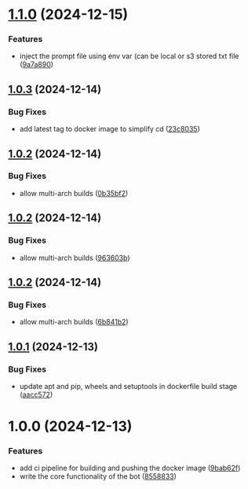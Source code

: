 # [1.1.0](https://github.com/hseelawi/discord_bot/compare/v1.0.3...v1.1.0) (2024-12-15)


### Features

* inject the prompt file using env var (can be local or s3 stored txt file ([9a7a890](https://github.com/hseelawi/discord_bot/commit/9a7a890900397447579b7961509670d7392f504d))

## [1.0.3](https://github.com/hseelawi/discord_bot/compare/v1.0.2...v1.0.3) (2024-12-14)


### Bug Fixes

* add latest tag to docker image to simplify cd ([23c8035](https://github.com/hseelawi/discord_bot/commit/23c8035e3ce24fdb0496d7ab2e0d7f416c1fba68))

## [1.0.2](https://github.com/hseelawi/discord_bot/compare/v1.0.1...v1.0.2) (2024-12-14)


### Bug Fixes

* allow multi-arch builds ([0b35bf2](https://github.com/hseelawi/discord_bot/commit/0b35bf212ac8da6de210172668188c48cfbc5a65))

## [1.0.2](https://github.com/hseelawi/discord_bot/compare/v1.0.1...v1.0.2) (2024-12-14)


### Bug Fixes

* allow multi-arch builds ([963603b](https://github.com/hseelawi/discord_bot/commit/963603b61ce4eb87d036d2e004ca7d7a5fb6009c))

## [1.0.2](https://github.com/hseelawi/discord_bot/compare/v1.0.1...v1.0.2) (2024-12-14)


### Bug Fixes

* allow multi-arch builds ([6b841b2](https://github.com/hseelawi/discord_bot/commit/6b841b221674f8531fe4a8bb6ca84785ca3c6bc9))

## [1.0.1](https://github.com/hseelawi/discord_bot/compare/v1.0.0...v1.0.1) (2024-12-13)


### Bug Fixes

* update apt and pip, wheels and setuptools in dockerfile build stage ([aacc572](https://github.com/hseelawi/discord_bot/commit/aacc57291d583bc6ebee3c1b7063c0c9812be27c))

# 1.0.0 (2024-12-13)


### Features

* add ci pipeline for building and pushing the docker image ([9bab62f](https://github.com/hseelawi/discord_bot/commit/9bab62f9c58a01c56b6f60d538e8791ac46b854b))
* write the core functionality of the bot ([8558833](https://github.com/hseelawi/discord_bot/commit/8558833e68ae351f66fc1468e0a008b46adc7726))
